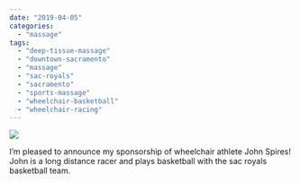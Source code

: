 ```yaml
---
date: "2019-04-05"
categories: 
  - "massage"
tags: 
  - "deep-tissue-massage"
  - "downtown-sacramento"
  - "massage"
  - "sac-royals"
  - "sacramento"
  - "sports-massage"
  - "wheelchair-basketball"
  - "wheelchair-racing"
---
```


![](images/tumblr_pph7mu82bK1qfdmqm_540.jpg)

I’m pleased to announce my sponsorship of wheelchair athlete John Spires! John is a long distance racer and plays basketball with the sac royals basketball team.


